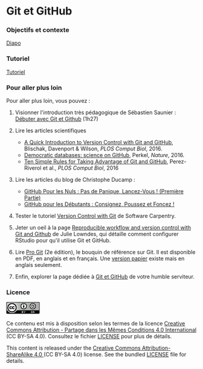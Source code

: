 # Git et GitHub

### Objectifs et contexte

[Diapo](diapo)


### Tutoriel

[Tutoriel](tutoriel.md)


### Pour aller plus loin

Pour aller plus loin, vous pouvez :

1. Visionner l'introduction très pédagogique de Sébastien Saunier : [Débuter avec Git et Github](https://www.youtube.com/watch?v=V6Zo68uQPqE) (1h27)

2. Lire les articles scientifiques

   - [A Quick Introduction to Version Control with Git and GitHub](https://journals.plos.org/ploscompbiol/article?id=10.1371/journal.pcbi.1004668), Blischak, Davenport & Wilson, *PLOS Comput Biol*, 2016.
   - [Democratic databases: science on GitHub](https://www.nature.com/news/democratic-databases-science-on-github-1.20719), Perkel, *Nature*, 2016.
   - [Ten Simple Rules for Taking Advantage of Git and GitHub](https://journals.plos.org/ploscompbiol/article?id=10.1371/journal.pcbi.1004947), Perez-Riverol et al., *PLOS Comput Biol*, 2016

3. Lire les articles du blog de Christophe Ducamp :

    - [GitHub Pour les Nuls : Pas de Panique, Lancez-Vous ! (Première Partie)](https://www.christopheducamp.com/2013/12/15/github-pour-nuls-partie-1/)
    - [GitHub pour les Débutants : Consignez, Poussez et Foncez !](https://www.christopheducamp.com/2013/12/16/github-pour-nuls-partie-2/)

4. Tester le tutoriel [Version Control with Git](https://swcarpentry.github.io/git-novice/) de Software Carpentry.

5. Jeter un oeil à la page [Reproducible workflow and version control with Git and Github](https://jules32.github.io/2016-07-12-Oxford/git/) de Julie Lowndes, qui détaille comment configurer RStudio pour qu'il utilise Git et GitHub.

6. Lire [Pro Git](https://git-scm.com/book/en/v2) (2e édition), le bouquin de référence sur Git. Il est disponible en PDF, en anglais et en français. Une [version papier](https://www.amazon.fr/Pro-Git-Scott-Chacon/dp/1484200772/) existe mais en anglais seulement.

7. Enfin, explorer la page dédiée à [Git et GitHub](http://cupnet.net/git-github/) de votre humble serviteur.


### Licence

![](img/CC-BY-SA.png)

Ce contenu est mis à disposition selon les termes de la licence [Creative Commons Attribution - Partage dans les Mêmes Conditions 4.0 International](https://creativecommons.org/licenses/by-sa/4.0/deed.fr) (CC BY-SA 4.0). Consultez le fichier [LICENSE](LICENSE) pour plus de détails.

This content is released under the [Creative Commons Attribution-ShareAlike 4.0 ](https://creativecommons.org/licenses/by-sa/4.0/deed.en) (CC BY-SA 4.0) license. See the bundled [LICENSE](LICENSE) file for details.

